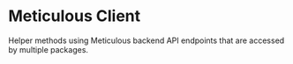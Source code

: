 # Meticulous Client

Helper methods using Meticulous backend API endpoints that are accessed by multiple packages.
